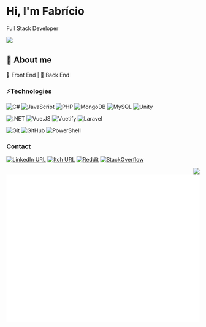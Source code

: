 # Hi, I'm Fabrício
<!-- <img src="https://github.com/TheDudeThatCode/TheDudeThatCode/blob/master/Assets/Hi.gif" width="29px"> -->
Full Stack Developer
<p><img src="https://komarev.com/ghpvc/?username=pferreirafabricio&color=grey&style=flat-square"></p>

## :open_book: About me 

:black_heart: Front End | :black_heart: Back End

### ⚡Technologies
![C#](https://img.shields.io/badge/C%23-239120?style=for-the-badge&logo=c-sharp&logoColor=white)
![JavaScript](https://img.shields.io/badge/JavaScript-323330?style=for-the-badge&logo=javascript&logoColor=F7DF1E)
![PHP](https://img.shields.io/badge/PHP-777BB4?style=for-the-badge&logo=php&logoColor=white)
![MongoDB](https://img.shields.io/badge/MongoDB-4EA94B?style=for-the-badge&logo=mongodb&logoColor=white)
![MySQL](https://img.shields.io/badge/MySQL-00000F?style=for-the-badge&logo=mysql&logoColor=white)
![Unity](https://img.shields.io/badge/Unity-100000?style=for-the-badge&logo=unity&logoColor=white)

![.NET](https://img.shields.io/badge/.NET-5C2D91?style=for-the-badge&logo=.net&logoColor=white)
![Vue.JS](https://img.shields.io/badge/Vue.js-35495E?style=for-the-badge&logo=vue.js&logoColor=4FC08D)
![Vuetify](https://img.shields.io/badge/Vuetify-1867C0?style=for-the-badge&logo=vuetify&logoColor=white)
![Laravel](https://img.shields.io/badge/Laravel-FF2D20?style=for-the-badge&logo=laravel&logoColor=white)

![Git](https://img.shields.io/badge/GIT-E44C30?style=for-the-badge&logo=git&logoColor=white)
![GitHub](https://img.shields.io/badge/GitHub-100000?style=for-the-badge&logo=github&logoColor=white)
![PowerShell](https://img.shields.io/badge/powershell-5391FE?style=for-the-badge&logo=powershell&logoColor=white)

### Contact
[![LinkedIn URL](https://img.shields.io/badge/LinkedIn-0077B5?style=for-the-badge&logo=linkedin&logoColor=white)](https://www.linkedin.com/in/pferreirafabricio/)
[![Itch URL](https://img.shields.io/badge/Itch.io-FA5C5C?style=for-the-badge&logo=itchdotio&logoColor=white)](https://pferreirafabricio.itch.io/)
[![Reddit](https://img.shields.io/badge/Reddit-FF4500?style=for-the-badge&logo=reddit&logoColor=white)](https://www.reddit.com/user/pferreirafabricio)
[![StackOverflow](https://img.shields.io/badge/Stack_Overflow-FE7A16?style=for-the-badge&logo=stack-overflow&logoColor=white)](https://stackoverflow.com/users/12542704/fabr%c3%adcio-pinto)

<img align="right" src="https://github-readme-stats.vercel.app/api/top-langs/?username=pferreirafabricio&langs_count=4&hide=hlsl,shaderlab,jupyter%20notebook,css,html,tex&theme=dark" />

![Metrics](./github-metrics.svg)
